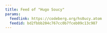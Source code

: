 ```yaml
---
title: Feed of "Hugo Soucy"
params:
  feedlink: https://codeberg.org/hs0ucy.atom
  feedid: bd2fbbb204c767cc0b7fceb09c13c987
---
```

